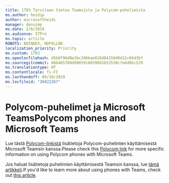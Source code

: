 ```yaml
---
title: 1703 Tarvitaan tietoa Teamsista ja Polycom-puhelimista
ms.author: heidip
author: microsoftheidi
manager: dansimp
ms.date: 2/8/2019
ms.audience: ITPro
ms.topic: article
ROBOTS: NOINDEX, NOFOLLOW
localization_priority: Priority
ms.custom: 1703
ms.openlocfilehash: d5b8f96d0e2bc206bae818d84158d0432c66d3bf
ms.sourcegitcommit: 8864b5789d9905916039081b53530c7e6d8bc529
ms.translationtype: HT
ms.contentlocale: fi-FI
ms.lasthandoff: 09/10/2019
ms.locfileid: "36822267"
---
```

# <a name="polycom-phones-and-microsoft-teams"></a><span data-ttu-id="78eda-102">Polycom-puhelimet ja Microsoft Teams</span><span class="sxs-lookup"><span data-stu-id="78eda-102">Polycom phones and Microsoft Teams</span></span>

<span data-ttu-id="78eda-103">Lue tästä [Polycom-linkistä](https://aka.ms/polycom-phones) lisätietoja Polycom-puhelinten käyttämisestä Microsoft Teamsin kanssa.</span><span class="sxs-lookup"><span data-stu-id="78eda-103">Please check this [Polycom link](https://aka.ms/polycom-phones) for more specific information on using Polycom phones with Microsoft Teams.</span></span>

<span data-ttu-id="78eda-104">Jos haluat lisätietoja puhelimien käyttämisestä Teamsin kanssa, lue [tämä artikkeli](https://docs.microsoft.com/microsoftteams/phones-for-teams).</span><span class="sxs-lookup"><span data-stu-id="78eda-104">If you'd like to learn more about using phones with Teams, check out [this article](https://docs.microsoft.com/microsoftteams/phones-for-teams).</span></span>
